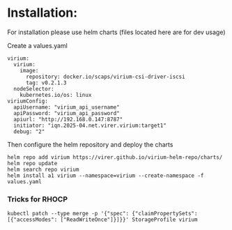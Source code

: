 # Installation:

For installation please use helm charts (files located here are for dev usage)

Create a values.yaml 
```
virium:
  virium:
    image:
      repository: docker.io/scaps/virium-csi-driver-iscsi
      tag: v0.2.1.3
  nodeSelector:
    kubernetes.io/os: linux
viriumConfig:
  apiUsername: "virium_api_username"
  apiPassword: "virium_api_password"
  apiurl: "http://192.168.0.147:8787"
  initiator: "iqn.2025-04.net.virer.virium:target1"
  debug: "2"
```

Then configure the helm repository and deploy the charts
```
helm repo add virium https://virer.github.io/virium-helm-repo/charts/
helm repo update
helm search repo virium
helm install a1 virium --namespace=virium --create-namespace -f values.yaml 
```

### Tricks for RHOCP
```
kubectl patch --type merge -p '{"spec": {"claimPropertySets": [{"accessModes": ["ReadWriteOnce"]}]}}' StorageProfile virium
```